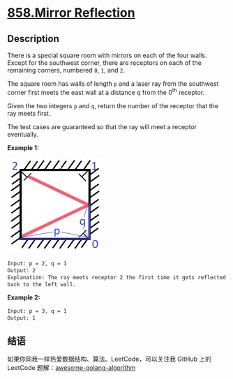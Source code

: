 # [858.Mirror Reflection][title]

## Description
There is a special square room with mirrors on each of the four walls. Except for the southwest corner, there are receptors on each of the remaining corners, numbered `0`, `1`, and `2`.

The square room has walls of length `p` and a laser ray from the southwest corner first meets the east wall at a distance q from the 0<sup>th</sup> receptor.

Given the two integers `p` and `q`, return the number of the receptor that the ray meets first.

The test cases are guaranteed so that the ray will meet a receptor eventually.


**Example 1:**  

![reflection](./reflection.png)

```
Input: p = 2, q = 1
Output: 2
Explanation: The ray meets receptor 2 the first time it gets reflected back to the left wall.
```

**Example 2:**

```
Input: p = 3, q = 1
Output: 1
```

## 结语

如果你同我一样热爱数据结构、算法、LeetCode，可以关注我 GitHub 上的 LeetCode 题解：[awesome-golang-algorithm][me]

[title]: https://leetcode.com/problems/mirror-reflection/
[me]: https://github.com/Golang-Solutions/awesome-golang-algorithm
